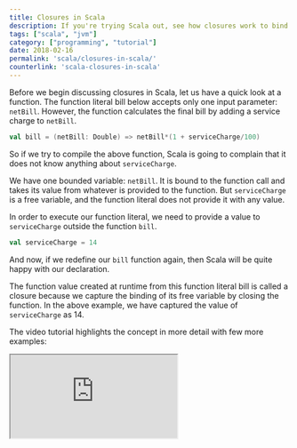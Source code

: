 ```yaml
---
title: Closures in Scala
description: If you're trying Scala out, see how closures work to bind free variables to function literals with some sample code. This is a quick hands-on tutorial on closures in Scala. It binds free variables to function literals.
tags: ["scala", "jvm"]
category: ["programming", "tutorial"]
date: 2018-02-16
permalink: 'scala/closures-in-scala/'
counterlink: 'scala-closures-in-scala'
---
```



Before we begin discussing closures in Scala, let us have a quick look at a function. The function literal bill below accepts only one input parameter: `netBill`. However, the function calculates the final bill by adding a service charge to `netBill`.

```scala
val bill = (netBill: Double) => netBill*(1 + serviceCharge/100)
```
So if we try to compile the above function, Scala is going to complain that it does not know anything about `serviceCharge`.

We have one bounded variable: `netBill`. It is bound to the function call and takes its value from whatever is provided to the function. But `serviceCharge` is a free variable, and the function literal does not provide it with any value.

In order to execute our function literal, we need to provide a value to `serviceCharge` outside the function `bill`.

```scala
val serviceCharge = 14
```

And now, if we redefine our `bill` function again, then Scala will be quite happy with our declaration.

The function value created at runtime from this function literal bill is called a closure because we capture the binding of its free variable by closing the function. In the above example, we have captured the value of `serviceCharge` as 14.

The video tutorial highlights the concept in more detail with few more examples:

<iframe src="https://www.youtube.com/embed/WQOGQ6ytmdw"></iframe>
